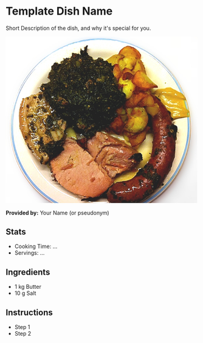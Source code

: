 # Template Dish Name
Short Description of the dish, and why it's special for you.

![Grünkohl](img/Grünkohl.jpg)

**Provided by:** Your Name (or pseudonym)

## Stats
- Cooking Time: ...
- Servings: ...

## Ingredients
- 1 kg Butter 
- 10 g Salt

## Instructions
- Step 1
- Step 2